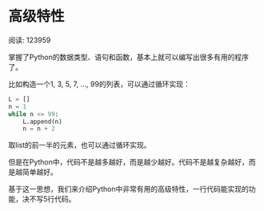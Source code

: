 # 高级特性

阅读: 123959

掌握了Python的数据类型、语句和函数，基本上就可以编写出很多有用的程序了。

比如构造一个1, 3, 5, 7, ..., 99的列表，可以通过循环实现：

```python
L = []
n = 1
while n <= 99:
    L.append(n)
    n = n + 2
```

取list的前一半的元素，也可以通过循环实现。

但是在Python中，代码不是越多越好，而是越少越好。代码不是越复杂越好，而是越简单越好。

基于这一思想，我们来介绍Python中非常有用的高级特性，一行代码能实现的功能，决不写5行代码。
